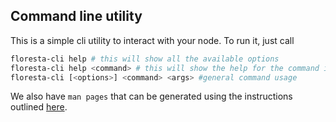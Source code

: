 ## Command line utility

This is a simple cli utility to interact with your node. To run it, just call

```bash
floresta-cli help # this will show all the available options
floresta-cli help <command> # this will show the help for the command including the usage and description
floresta-cli [<options>] <command> <args> #general command usage
```

We also have `man pages` that can be generated using the instructions outlined [here](../../doc/rpc_man/README.md).